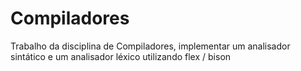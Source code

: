 # Compiladores
Trabalho da disciplina de Compiladores, implementar um analisador sintático e um analisador léxico utilizando flex / bison
